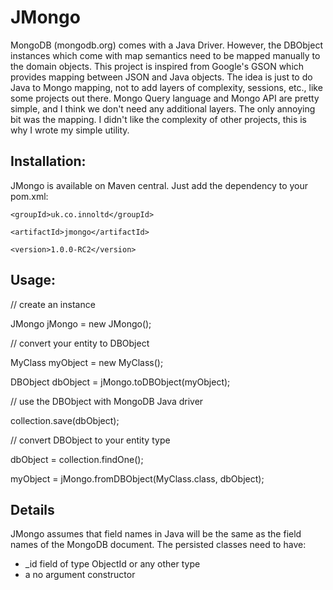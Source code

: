 # JMongo

MongoDB (mongodb.org) comes with a Java Driver. However, the DBObject instances which come with map semantics need to be mapped manually to the domain objects. This project is inspired from Google's GSON which provides mapping between JSON and Java objects. The idea is just to do Java to Mongo mapping, not to add layers of complexity, sessions, etc., like some projects out there. Mongo Query language and Mongo API are pretty simple, and I think we don't need any additional layers. The only annoying bit was the mapping. I didn't like the complexity of other projects, this is why I wrote my simple utility.

## Installation:
JMongo is available on Maven central.  Just add the dependency to your pom.xml:


`<groupId>uk.co.innoltd</groupId>`

`<artifactId>jmongo</artifactId>`

`<version>1.0.0-RC2</version>`


## Usage:
// create an instance

JMongo jMongo = new JMongo();

// convert your entity to DBObject

MyClass myObject = new MyClass();

DBObject dbObject = jMongo.toDBObject(myObject);


// use the DBObject with MongoDB Java driver

collection.save(dbObject);


// convert DBObject to your entity type

dbObject = collection.findOne();

myObject = jMongo.fromDBObject(MyClass.class, dbObject);


## Details
JMongo assumes that field names in Java will be the same as the field names of the MongoDB document. The persisted classes need to have: 

*   _id field of type ObjectId or any other type
*   a no argument constructor

